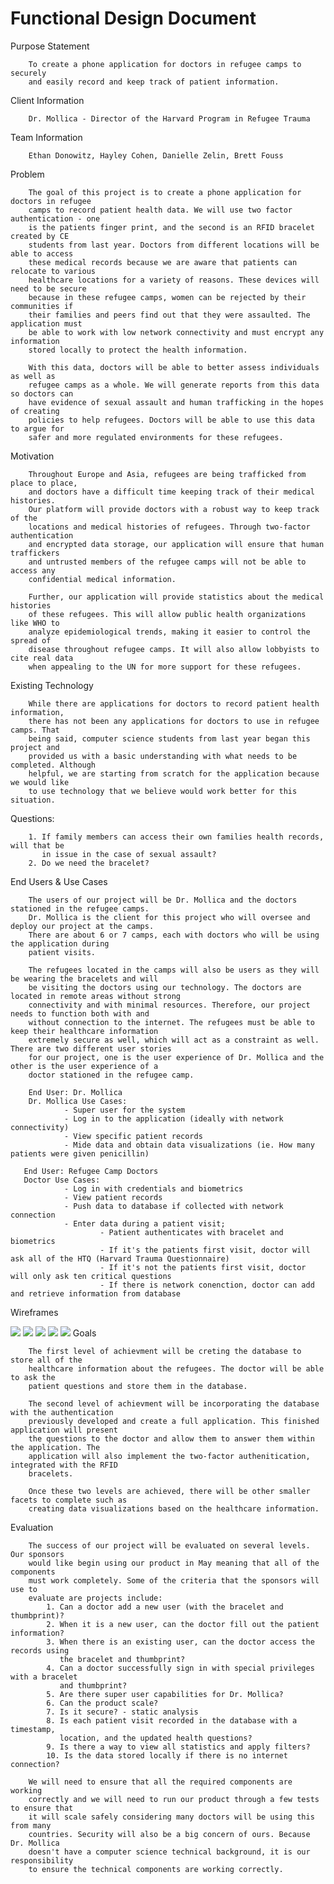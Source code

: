 # Functional Design Document

Purpose Statement

        To create a phone application for doctors in refugee camps to securely
        and easily record and keep track of patient information.

Client Information

        Dr. Mollica - Director of the Harvard Program in Refugee Trauma 


Team Information

        Ethan Donowitz, Hayley Cohen, Danielle Zelin, Brett Fouss

Problem

        The goal of this project is to create a phone application for doctors in refugee
        camps to record patient health data. We will use two factor authentication - one
        is the patients finger print, and the second is an RFID bracelet created by CE
        students from last year. Doctors from different locations will be able to access
        these medical records because we are aware that patients can relocate to various 
        healthcare locations for a variety of reasons. These devices will need to be secure
        because in these refugee camps, women can be rejected by their communities if
        their families and peers find out that they were assaulted. The application must
        be able to work with low network connectivity and must encrypt any information
        stored locally to protect the health information.

        With this data, doctors will be able to better assess individuals as well as
        refugee camps as a whole. We will generate reports from this data so doctors can
        have evidence of sexual assault and human trafficking in the hopes of creating
        policies to help refugees. Doctors will be able to use this data to argue for
        safer and more regulated environments for these refugees.

Motivation

        Throughout Europe and Asia, refugees are being trafficked from place to place, 
        and doctors have a difficult time keeping track of their medical histories.
        Our platform will provide doctors with a robust way to keep track of the 
        locations and medical histories of refugees. Through two-factor authentication
        and encrypted data storage, our application will ensure that human traffickers
        and untrusted members of the refugee camps will not be able to access any
        confidential medical information.

        Further, our application will provide statistics about the medical histories
        of these refugees. This will allow public health organizations like WHO to
        analyze epidemiological trends, making it easier to control the spread of
        disease throughout refugee camps. It will also allow lobbyists to cite real data
        when appealing to the UN for more support for these refugees.

Existing Technology

        While there are applications for doctors to record patient health information,
        there has not been any applications for doctors to use in refugee camps. That
        being said, computer science students from last year began this project and
        provided us with a basic understanding with what needs to be completed. Although
        helpful, we are starting from scratch for the application because we would like
        to use technology that we believe would work better for this situation.

Questions:

        1. If family members can access their own families health records, will that be
           in issue in the case of sexual assault?
        2. Do we need the bracelet?

End Users & Use Cases

        The users of our project will be Dr. Mollica and the doctors stationed in the refugee camps. 
        Dr. Mollica is the client for this project who will oversee and deploy our project at the camps. 
        There are about 6 or 7 camps, each with doctors who will be using the application during 
        patient visits. 
        
        The refugees located in the camps will also be users as they will be wearing the bracelets and will 
        be visiting the doctors using our technology. The doctors are located in remote areas without strong
        connectivity and with minimal resources. Therefore, our project needs to function both with and 
        without connection to the internet. The refugees must be able to keep their healthcare information 
        extremely secure as well, which will act as a constraint as well. There are two different user stories 
        for our project, one is the user experience of Dr. Mollica and the other is the user experience of a 
        doctor stationed in the refugee camp. 
        
        End User: Dr. Mollica
        Dr. Mollica Use Cases: 
                - Super user for the system
                - Log in to the application (ideally with network connectivity)
                - View specific patient records
                - Mide data and obtain data visualizations (ie. How many patients were given penicillin)
        
       End User: Refugee Camp Doctors
       Doctor Use Cases:
                - Log in with credentials and biometrics
                - View patient records
                - Push data to database if collected with network connection
                - Enter data during a patient visit;
                        - Patient authenticates with bracelet and biometrics
                        - If it's the patients first visit, doctor will ask all of the HTQ (Harvard Trauma Questionnaire) 
                        - If it's not the patients first visit, doctor will only ask ten critical questions
                        - If there is network conenction, doctor can add and retrieve information from database

Wireframes

![](wireframes/capstone1.png?raw=true)
![](wireframes/capstone2.png?raw=true)
![](wireframes/capstone3.png?raw=true)
![](wireframes/capstone4.png?raw=true)
![](wireframes/capstone5.png?raw=true)
Goals

        The first level of achievment will be creting the database to store all of the 
        healthcare information about the refugees. The doctor will be able to ask the 
        patient questions and store them in the database. 
        
        The second level of achievment will be incorporating the database with the authentication
        previously developed and create a full application. This finished application will present
        the questions to the doctor and allow them to answer them within the application. The 
        application will also implement the two-factor authenitication, integrated with the RFID
        bracelets.
        
        Once these two levels are achieved, there will be other smaller facets to complete such as
        creating data visualizations based on the healthcare information.
        
Evaluation

        The success of our project will be evaluated on several levels. Our sponsors
        would like begin using our product in May meaning that all of the components
        must work completely. Some of the criteria that the sponsors will use to
        evaluate are projects include:
            1. Can a doctor add a new user (with the bracelet and thumbprint)?
            2. When it is a new user, can the doctor fill out the patient information?
            3. When there is an existing user, can the doctor access the records using
               the bracelet and thumbprint?
            4. Can a doctor successfully sign in with special privileges with a bracelet
               and thumbprint?
            5. Are there super user capabilities for Dr. Mollica?
            6. Can the product scale?
            7. Is it secure? - static analysis
            8. Is each patient visit recorded in the database with a timestamp,
               location, and the updated health questions?
            9. Is there a way to view all statistics and apply filters?
            10. Is the data stored locally if there is no internet connection?

        We will need to ensure that all the required components are working
        correctly and we will need to run our product through a few tests to ensure that
        it will scale safely considering many doctors will be using this from many
        countries. Security will also be a big concern of ours. Because Dr. Mollica
        doesn't have a computer science technical background, it is our responsibility
        to ensure the technical components are working correctly.
        



